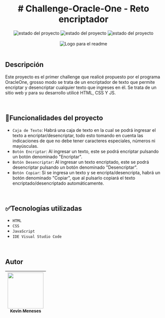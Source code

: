 <div display="inline-block" align="center">
<h1 align="center"> # Challenge-Oracle-One - Reto encriptador </h1>
<img src="https://img.shields.io/badge/Status-Terminado-brightgreen" alt="estado del proyecto">
<img src="https://img.shields.io/badge/Release%20date-May%2024%2F23-brightgreen" alt="estado del proyecto">
<img src="https://img.shields.io/badge/platform-windows%20%7C%20macos%20%7C%20linux-lightgrey" alt="estado del proyecto">
</div>

<br>
<div  align="center">
  <img src="https://github.com/Kevchup/Challenge-Oracle-One/assets/81330494/881065db-8620-44ba-a72e-7e84de8947b6" alt="Logo para el readme">
</div>

<br>
<h2>Descripción</h2>
<p>Este proyecto es el primer challenge que realicé propuesto por el programa OracleOne, grosso modo se trata de un encriptador de texto que permite encriptar y desencriptar
cualquier texto que ingreses en él. Se trata de un sitio web y para su desarrollo utilicé HTML, CSS Y JS.
</p>

<br>

## :hammer:Funcionalidades del proyecto

- `Caja de Texto`: Habrá una caja de texto en la cual se podrá ingresar el texto a encriptar/desencriptar, todo esto tomando en cuenta las indicaciones de que no debe tener caracteres especiales, números ni mayúsculas.
- `Botón Encriptar`: Al ingresar un texto, este se podrá encriptar pulsando un botón denominado "Encriptar".
- `Botón Desencriptar`: Al ingresar un texto encriptado, este se podrá desencriptar pulsando un botón denominado "Desencriptar".
- `Botón Copiar`: Si se ingresa un texto y se encripta/desencripta, habrá un botón denominado "Copiar", que al pulsarlo copiará el texto encriptado/desencriptado automáticamente.

<br>

## :white_check_mark:Tecnologías utilizadas

- `HTML`
- `CSS`
- `JavaScript`
- `IDE Visual Studio Code`


<br>

## Autor

| [<img src="https://github.com/Kevchup/Challenge-Oracle-One/assets/81330494/6ca2fd7b-57e0-48e6-8110-8bb7d0560dbe" width=115><br><sub>Kevin Meneses</sub>](https://github.com/Kevchup) | 
| :---: |
